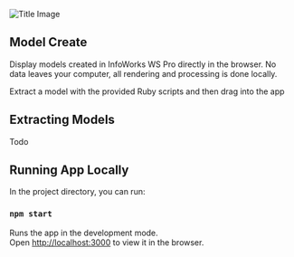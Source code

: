 ![Title Image](https://raw.githubusercontent.com/modelcreate/model-view/public/imgs/background.png)

## Model Create

Display models created in InfoWorks WS Pro directly in the browser. No data leaves your computer, all rendering and processing is done locally.

Extract a model with the provided Ruby scripts and then drag into the app

## Extracting Models

Todo

## Running App Locally

In the project directory, you can run:

### `npm start`

Runs the app in the development mode.<br>
Open [http://localhost:3000](http://localhost:3000) to view it in the browser.